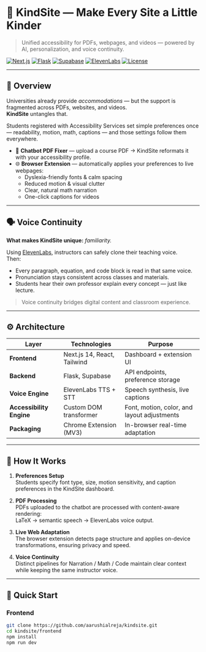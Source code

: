 # 🌱 KindSite — Make Every Site a Little Kinder

> Unified accessibility for PDFs, webpages, and videos — powered by AI, personalization, and voice continuity.

[![Next.js](https://img.shields.io/badge/Next.js-14-black?logo=nextdotjs)](https://nextjs.org/)
[![Flask](https://img.shields.io/badge/Flask-Backend-blue?logo=flask)](https://flask.palletsprojects.com/)
[![Supabase](https://img.shields.io/badge/Supabase-Database-green?logo=supabase)](https://supabase.com/)
[![ElevenLabs](https://img.shields.io/badge/Voice-ElevenLabs-orange)](https://elevenlabs.io/)
[![License](https://img.shields.io/badge/license-MIT-lightgrey.svg)](LICENSE)

---

## 🧩 Overview

Universities already provide *accommodations* — but the support is fragmented across PDFs, websites, and videos.  
**KindSite** untangles that.

Students registered with Accessibility Services set simple preferences once — readability, motion, math, captions — and those settings follow them everywhere.

- 🧠 **Chatbot PDF Fixer** — upload a course PDF → KindSite reformats it with your accessibility profile.  
- 🌐 **Browser Extension** — automatically applies your preferences to live webpages:
  - Dyslexia-friendly fonts & calm spacing  
  - Reduced motion & visual clutter  
  - Clear, natural math narration  
  - One-click captions for videos  

---

## 🗣️ Voice Continuity

**What makes KindSite unique:** *familiarity.*

Using [ElevenLabs](https://elevenlabs.io/), instructors can safely clone their teaching voice.  
Then:

- Every paragraph, equation, and code block is read in that same voice.  
- Pronunciation stays consistent across classes and materials.  
- Students hear their own professor explain every concept — just like lecture.

> Voice continuity bridges digital content and classroom experience.

---

## ⚙️ Architecture

| Layer | Technologies | Purpose |
|-------|---------------|----------|
| **Frontend** | Next.js 14, React, Tailwind | Dashboard + extension UI |
| **Backend** | Flask, Supabase | API endpoints, preference storage |
| **Voice Engine** | ElevenLabs TTS + STT | Speech synthesis, live captions |
| **Accessibility Engine** | Custom DOM transformer | Font, motion, color, and layout adjustments |
| **Packaging** | Chrome Extension (MV3) | In-browser real-time adaptation |

---

## 🧠 How It Works

1. **Preferences Setup**  
   Students specify font type, size, motion sensitivity, and caption preferences in the KindSite dashboard.

2. **PDF Processing**  
   PDFs uploaded to the chatbot are processed with content-aware rendering:  
   LaTeX → semantic speech → ElevenLabs voice output.

3. **Live Web Adaptation**  
   The browser extension detects page structure and applies on-device transformations, ensuring privacy and speed.

4. **Voice Continuity**  
   Distinct pipelines for Narration / Math / Code maintain clear context while keeping the same instructor voice.

---

## 🚀 Quick Start

### Frontend
```bash
git clone https://github.com/aarushialreja/kindsite.git
cd kindsite/frontend
npm install
npm run dev
